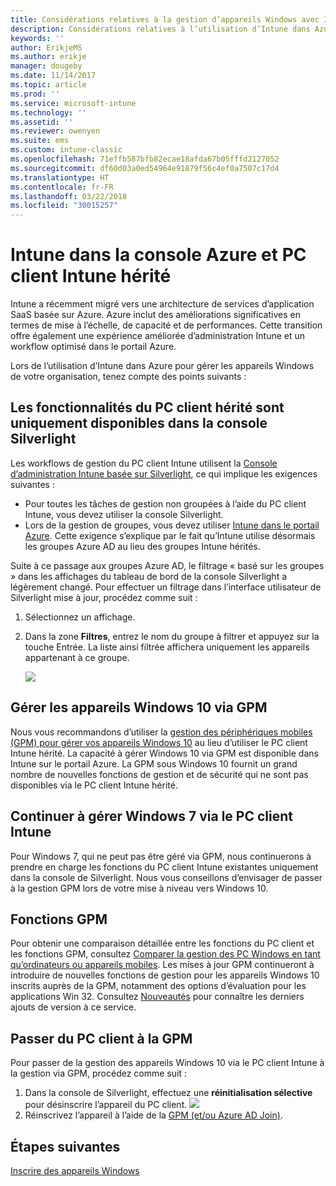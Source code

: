 ```yaml
---
title: Considérations relatives à la gestion d’appareils Windows avec Intune dans Azure
description: Considérations relatives à l’utilisation d’Intune dans Azure pour gérer les appareils Windows de votre organisation.
keywords: ''
author: ErikjeMS
ms.author: erikje
manager: dougeby
ms.date: 11/14/2017
ms.topic: article
ms.prod: ''
ms.service: microsoft-intune
ms.technology: ''
ms.assetid: ''
ms.reviewer: owenyen
ms.suite: ems
ms.custom: intune-classic
ms.openlocfilehash: 71effb587bfb82ecae18afda67b05fffd2127052
ms.sourcegitcommit: df60d03a0ed54964e91879f56c4ef0a7507c17d4
ms.translationtype: HT
ms.contentlocale: fr-FR
ms.lasthandoff: 03/22/2018
ms.locfileid: "30015257"
---
```

# <a name="intune-on-azure-console-and-legacy-intune-pc-client"></a>Intune dans la console Azure et PC client Intune hérité

Intune a récemment migré vers une architecture de services d’application SaaS basée sur Azure. Azure inclut des améliorations significatives en termes de mise à l’échelle, de capacité et de performances. Cette transition offre également une expérience améliorée d’administration Intune et un workflow optimisé dans le portail Azure. 

Lors de l’utilisation d’Intune dans Azure pour gérer les appareils Windows de votre organisation, tenez compte des points suivants :

## <a name="legacy-pc-client-features-are-only-available-in-the-silverlight-console"></a>Les fonctionnalités du PC client hérité sont uniquement disponibles dans la console Silverlight

Les workflows de gestion du PC client Intune utilisent la [Console d’administration Intune basée sur Silverlight](https://manage.microsoft.com/), ce qui implique les exigences suivantes :

- Pour toutes les tâches de gestion non groupées à l’aide du PC client Intune, vous devez utiliser la console Silverlight.
- Lors de la gestion de groupes, vous devez utiliser [Intune dans le portail Azure](https://portal.azure.com/). Cette exigence s’explique par le fait qu’Intune utilise désormais les groupes Azure AD au lieu des groupes Intune hérités. 

Suite à ce passage aux groupes Azure AD, le filtrage « basé sur les groupes » dans les affichages du tableau de bord de la console Silverlight a légèrement changé. Pour effectuer un filtrage dans l’interface utilisateur de Silverlight mise à jour, procédez comme suit :

1. Sélectionnez un affichage.
2. Dans la zone **Filtres**, entrez le nom du groupe à filtrer et appuyez sur la touche Entrée. La liste ainsi filtrée affichera uniquement les appareils appartenant à ce groupe.

   ![](media/intune_on_azure/image01.png)

## <a name="manage-windows-10-devices-by-using-mdm"></a>Gérer les appareils Windows 10 via GPM

Nous vous recommandons d’utiliser la [gestion des périphériques mobiles (GPM) pour gérer vos appareils Windows 10](https://docs.microsoft.com/intune/device-restrictions-windows-10) au lieu d’utiliser le PC client Intune hérité. La capacité à gérer Windows 10 via GPM est disponible dans Intune sur le portail Azure. La GPM sous Windows 10 fournit un grand nombre de nouvelles fonctions de gestion et de sécurité qui ne sont pas disponibles via le PC client Intune hérité.

## <a name="continue-to-manage-windows-7-by-using-intune-pc-client"></a>Continuer à gérer Windows 7 via le PC client Intune

Pour Windows 7, qui ne peut pas être géré via GPM, nous continuerons à prendre en charge les fonctions du PC client Intune existantes uniquement dans la console de Silverlight. Nous vous conseillons d’envisager de passer à la gestion GPM lors de votre mise à niveau vers Windows 10.

## <a name="mdm-capabilities"></a>Fonctions GPM

Pour obtenir une comparaison détaillée entre les fonctions du PC client et les fonctions GPM, consultez [Comparer la gestion des PC Windows en tant qu’ordinateurs ou appareils mobiles](https://docs.microsoft.com/intune-classic/deploy-use/pc-management-comparison). Les mises à jour GPM continueront à introduire de nouvelles fonctions de gestion pour les appareils Windows 10 inscrits auprès de la GPM, notamment des options d’évaluation pour les applications Win 32. Consultez [Nouveautés](https://docs.microsoft.com/intune/whats-new) pour connaître les derniers ajouts de version à ce service.

## <a name="switch-from-pc-client-to-mdm"></a>Passer du PC client à la GPM

Pour passer de la gestion des appareils Windows 10 via le PC client Intune à la gestion via GPM, procédez comme suit :

1. Dans la console de Silverlight, effectuez une **réinitialisation sélective** pour désinscrire l’appareil du PC client.
  ![](media/intune_on_azure/image02.png)
2. Réinscrivez l’appareil à l’aide de la [GPM (et/ou Azure AD Join)](https://docs.microsoft.com/intune/windows-enroll). 

## <a name="next-steps"></a>Étapes suivantes
[Inscrire des appareils Windows](https://docs.microsoft.com/intune/windows-enroll)

 
